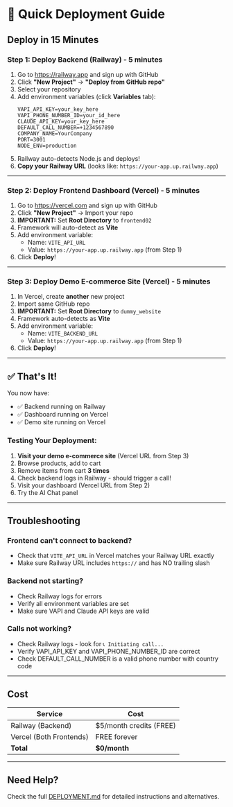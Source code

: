 # 🚀 Quick Deployment Guide

## Deploy in 15 Minutes

### Step 1: Deploy Backend (Railway) - 5 minutes

1. Go to https://railway.app and sign up with GitHub
2. Click **"New Project"** → **"Deploy from GitHub repo"**
3. Select your repository
4. Add environment variables (click **Variables** tab):
   ```
   VAPI_API_KEY=your_key_here
   VAPI_PHONE_NUMBER_ID=your_id_here
   CLAUDE_API_KEY=your_key_here
   DEFAULT_CALL_NUMBER=+1234567890
   COMPANY_NAME=YourCompany
   PORT=3001
   NODE_ENV=production
   ```
5. Railway auto-detects Node.js and deploys!
6. **Copy your Railway URL** (looks like: `https://your-app.up.railway.app`)

---

### Step 2: Deploy Frontend Dashboard (Vercel) - 5 minutes

1. Go to https://vercel.com and sign up with GitHub
2. Click **"New Project"** → Import your repo
3. **IMPORTANT:** Set **Root Directory** to `frontend02`
4. Framework will auto-detect as **Vite**
5. Add environment variable:
   - Name: `VITE_API_URL`
   - Value: `https://your-app.up.railway.app` (from Step 1)
6. Click **Deploy**!

---

### Step 3: Deploy Demo E-commerce Site (Vercel) - 5 minutes

1. In Vercel, create **another** new project
2. Import same GitHub repo
3. **IMPORTANT:** Set **Root Directory** to `dummy_website`
4. Framework auto-detects as **Vite**
5. Add environment variable:
   - Name: `VITE_BACKEND_URL`
   - Value: `https://your-app.up.railway.app` (from Step 1)
6. Click **Deploy**!

---

## ✅ That's It!

You now have:
- ✅ Backend running on Railway
- ✅ Dashboard running on Vercel
- ✅ Demo site running on Vercel

### Testing Your Deployment:

1. **Visit your demo e-commerce site** (Vercel URL from Step 3)
2. Browse products, add to cart
3. Remove items from cart **3 times**
4. Check backend logs in Railway - should trigger a call!
5. Visit your dashboard (Vercel URL from Step 2)
6. Try the AI Chat panel

---

## Troubleshooting

### Frontend can't connect to backend?
- Check that `VITE_API_URL` in Vercel matches your Railway URL exactly
- Make sure Railway URL includes `https://` and has NO trailing slash

### Backend not starting?
- Check Railway logs for errors
- Verify all environment variables are set
- Make sure VAPI and Claude API keys are valid

### Calls not working?
- Check Railway logs - look for `📞 Initiating call...`
- Verify VAPI_API_KEY and VAPI_PHONE_NUMBER_ID are correct
- Check DEFAULT_CALL_NUMBER is a valid phone number with country code

---

## Cost

| Service | Cost |
|---------|------|
| Railway (Backend) | $5/month credits (FREE) |
| Vercel (Both Frontends) | FREE forever |
| **Total** | **$0/month** |

---

## Need Help?

Check the full [DEPLOYMENT.md](./DEPLOYMENT.md) for detailed instructions and alternatives.